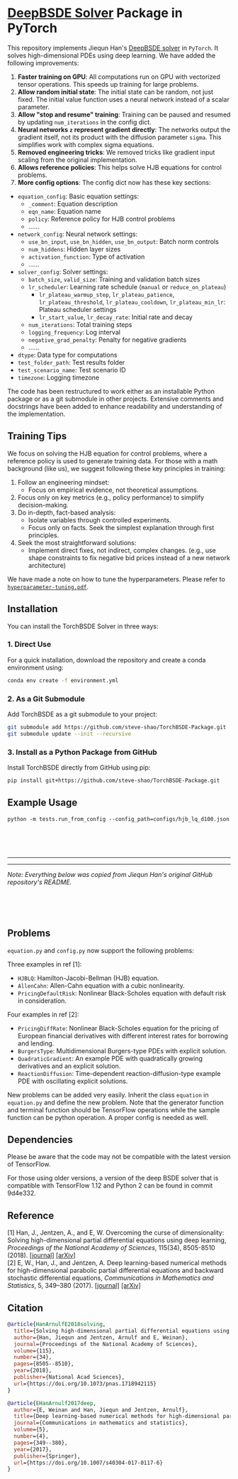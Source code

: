 # [DeepBSDE Solver](https://doi.org/10.1073/pnas.1718942115) Package in PyTorch

This repository implements Jiequn Han's [DeepBSDE solver](https://github.com/frankhan91/DeepBSDE) in `PyTorch`. It solves high-dimensional PDEs using deep learning. We have added the following improvements:

1. **Faster training on GPU**: All computations run on GPU with vectorized tensor operations. This speeds up training for large problems.
2. **Allow random initial state**: The initial state can be random, not just fixed. The initial value function uses a neural network instead of a scalar parameter.
3. **Allow "stop and resume" training**: Training can be paused and resumed by updating `num_iterations` in the config dict.
4. **Neural networks `z` represent gradient directly**: The networks output the gradient itself, not its product with the diffusion parameter `sigma`. This simplifies work with complex sigma equations.
5. **Removed engineering tricks**: We removed tricks like gradient input scaling from the original implementation.
6. **Allows reference policies**: This helps solve HJB equations for control problems.
7. **More config options**: The config dict now has these key sections:
  - `equation_config`: Basic equation settings:
    - `_comment`: Equation description
    - `eqn_name`: Equation name
    - `policy`: Reference policy for HJB control problems
    - ......
  - `network_config`: Neural network settings:
    - `use_bn_input`, `use_bn_hidden`, `use_bn_output`: Batch norm controls
    - `num_hiddens`: Hidden layer sizes
    - `activation_function`: Type of activation
    - ......
  - `solver_config`: Solver settings:
    - `batch_size`, `valid_size`: Training and validation batch sizes
    - `lr_scheduler`: Learning rate schedule (`manual` or `reduce_on_plateau`)
      - `lr_plateau_warmup_step`, `lr_plateau_patience`, `lr_plateau_threshold`, `lr_plateau_cooldown`, `lr_plateau_min_lr`: Plateau scheduler settings
      - `lr_start_value`, `lr_decay_rate`: Initial rate and decay
    - `num_iterations`: Total training steps
    - `logging_frequency`: Log interval
    - `negative_grad_penalty`: Penalty for negative gradients
    - ......
  - `dtype`: Data type for computations
  - `test_folder_path`: Test results folder
  - `test_scenario_name`: Test scenario ID
  - `timezone`: Logging timezone

The code has been restructured to work either as an installable Python package or as a git submodule in other projects. Extensive comments and docstrings have been added to enhance readability and understanding of the implementation. 

## Training Tips

We focus on solving the HJB equation for control problems, where a reference policy is used to generate training data. For those with a math background (like us), we suggest following these key principles in training:
1. Follow an engineering mindset: 
   - Focus on empirical evidence, not theoretical assumptions.
2. Focus only on key metrics (e.g., policy performance) to simplify decision-making.
3. Do in-depth, fact-based analysis: 
   - Isolate variables through controlled experiments.
   - Focus only on facts. Seek the simplest explanation through first principles.
4. Seek the most straightforward solutions:
   - Implement direct fixes, not indirect, complex changes.
   (e.g., use shape constraints to fix negative bid prices instead of a new network architecture) 

We have made a note on how to tune the hyperparameters. Please refer to [`hyperparameter-tuning.pdf`](hyperparameter-tuning-note/hyperparameter-tuning.pdf).

## Installation

You can install the TorchBSDE Solver in three ways:

### 1. Direct Use

For a quick installation, download the repository and create a conda environment using:

```bash
conda env create -f environment.yml
```

### 2. As a Git Submodule

Add TorchBSDE as a git submodule to your project:

```bash
git submodule add https://github.com/steve-shao/TorchBSDE-Package.git
git submodule update --init --recursive
```

### 3. Install as a Python Package from GitHub

Install TorchBSDE directly from GitHub using pip:

```bash
pip install git+https://github.com/steve-shao/TorchBSDE-Package.git
```


## Example Usage

```
python -m tests.run_from_config --config_path=configs/hjb_lq_d100.json
```



<br><br><br>

---
---
*Note: Everything below was copied from Jiequn Han's original GitHub repository's README.*

<br><br><br>



## Problems

`equation.py` and `config.py` now support the following problems:

Three examples in ref [1]:
* `HJBLQ`: Hamilton-Jacobi-Bellman (HJB) equation.
* `AllenCahn`: Allen-Cahn equation with a cubic nonlinearity.
* `PricingDefaultRisk`: Nonlinear Black-Scholes equation with default risk in consideration.


Four examples in ref [2]:
* `PricingDiffRate`: Nonlinear Black-Scholes equation for the pricing of European financial derivatives
with different interest rates for borrowing and lending.
* `BurgersType`: Multidimensional Burgers-type PDEs with explicit solution.
* `QuadraticGradient`: An example PDE with quadratically growing derivatives and an explicit solution.
* `ReactionDiffusion`: Time-dependent reaction-diffusion-type example PDE with oscillating explicit solutions.


New problems can be added very easily. Inherit the class `equation`
in `equation.py` and define the new problem. Note that the generator function 
and terminal function should be TensorFlow operations while the sample function
can be python operation. A proper config is needed as well.


## Dependencies

Please be aware that the code may not be compatible with the latest version of TensorFlow.

For those using older versions, a version of the deep BSDE solver that is compatible with TensorFlow 1.12 and Python 2 can be found in commit 9d4e332.



## Reference
[1] Han, J., Jentzen, A., and E, W. Overcoming the curse of dimensionality: Solving high-dimensional partial differential equations using deep learning,
<em>Proceedings of the National Academy of Sciences</em>, 115(34), 8505-8510 (2018). [[journal]](https://doi.org/10.1073/pnas.1718942115) [[arXiv]](https://arxiv.org/abs/1707.02568) <br />
[2] E, W., Han, J., and Jentzen, A. Deep learning-based numerical methods for high-dimensional parabolic partial differential equations and backward stochastic differential equations,
<em>Communications in Mathematics and Statistics</em>, 5, 349–380 (2017). 
[[journal]](https://doi.org/10.1007/s40304-017-0117-6) [[arXiv]](https://arxiv.org/abs/1706.04702)

## Citation
```bibtex
@article{HanArnulfE2018solving,
  title={Solving high-dimensional partial differential equations using deep learning},
  author={Han, Jiequn and Jentzen, Arnulf and E, Weinan},
  journal={Proceedings of the National Academy of Sciences},
  volume={115},
  number={34},
  pages={8505--8510},
  year={2018},
  publisher={National Acad Sciences},
  url={https://doi.org/10.1073/pnas.1718942115}
}

@article{EHanArnulf2017deep,
  author={E, Weinan and Han, Jiequn and Jentzen, Arnulf},
  title={Deep learning-based numerical methods for high-dimensional parabolic partial differential equations and backward stochastic differential equations},
  journal={Communications in mathematics and statistics},
  volume={5},
  number={4},
  pages={349--380},
  year={2017},
  publisher={Springer},
  url={https://doi.org/10.1007/s40304-017-0117-6}
}
```

